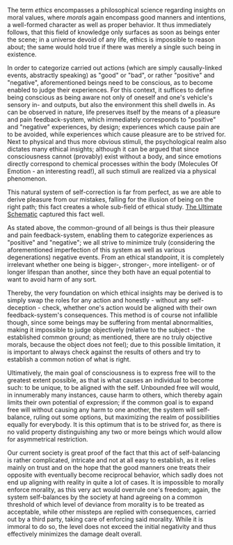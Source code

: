 The term *ethics* encompasses a philosophical science regarding insights on moral values, where *morals* again encompass good manners and intentions, a well-formed character as well as proper behavior. It thus immediately follows, that this field of knowledge only surfaces as soon as beings enter the scene; in a universe devoid of any life, ethics is impossible to reason about; the same would hold true if there was merely a single such being in existence.

In order to categorize carried out actions (which are simply causally-linked events, abstractly speaking) as "good" or "bad", or rather "positive" and "negative", aforementioned beings need to be conscious, as to become enabled to judge their experiences. For this context, it suffices to define being conscious as being aware not only of oneself and one's vehicle's sensory in- and outputs, but also the environment this shell dwells in. As can be observed in nature, life preserves itself by the means of a pleasure and pain feedback-system, which immediately corresponds to "positive" and "negative" experiences, by design; experiences which cause pain are to be avoided, while experiences which cause pleasure are to be strived for. Next to physical and thus more obvious stimuli, the psychological realm also dictates many ethical insights; although it can be argued that since consciousness cannot (provably) exist without a body, and since emotions directly correspond to chemical processes within the body (Molecules Of Emotion - an interesting read!), all such stimuli are realized via a physical phenomenon.

This natural system of self-correction is far from perfect, as we are able to derive pleasure from our mistakes, falling for the illusion of being on the right path; this fact creates a whole sub-field of ethical study. [The Ultimate Schematic](/philosophy/the-ultimate-schematic) captured this fact well.

As stated above, the common-ground of all beings is thus their pleasure and pain feedback-system, enabling them to categorize experiences as "positive" and "negative"; we all strive to minimize truly (considering the aforementioned imperfection of this system as well as various degenerations) negative events. From an ethical standpoint, it is completely irrelevant whether one being is bigger-, stronger-, more intelligent- or of longer lifespan than another, since they both have an equal potential to want to avoid harm of any sort.

Thereby, the very foundation on which ethical insights may be derived is to simply swap the roles for any action and honestly - without any self-deception - check, whether one's action would be aligned with their own feedback-system's consequences. This method is of course not infallible though, since some beings may be suffering from mental abnormalities, making it impossible to judge objectively (relative to the subject - the established common ground; as mentioned, there are no truly objective morals, because the object does not feel); due to this possible limitation, it is important to always check against the results of others and try to establish a common notion of what is right.

Ultimatively, the main goal of consciousness is to express free will to the greatest extent possible, as that is what causes an individual to become such: to be unique, to be aligned with the self. Unbounded free will would, in innumerably many instances, cause harm to others, which thereby again limits their own potential of expression; if the common goal is to expand free will without causing any harm to one another, the system will self-balance, ruling out some options, but maximizing the realm of possibilities equally for everybody. It is this optimum that is to be strived for, as there is no valid property distinguishing any two or more beings which would allow for asymmetrical restriction.

Our current society is great proof of the fact that this act of self-balancing is rather complicated, intricate and not at all easy to establish, as it relies mainly on trust and on the hope that the good manners one treats their opposite with eventually become reciprocal behavior, which sadly does not end up aligning with reality in quite a lot of cases. It is impossible to morally enforce morality, as this very act would overrule one's freedom; again, the system self-balances by the society at hand agreeing on a common threshold of which level of deviance from morality is to be treated as acceptable, while other missteps are replied with consequences, carried out by a third party, taking care of enforcing said morality. While it is immoral to do so, the level does not exceed the initial negativity and thus effectively minimizes the damage dealt overall.